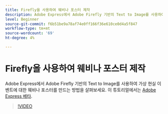 ```yaml
---
title: Firefly을 사용하여 웨비나 포스터 제작
description: Adobe Express에서 Adobe Firefly 기반의 Text to Image를 사용하여 가상 현실 이벤트에 대한 웨비나 포스터를 만드는 방법을 살펴보세요
level: Beginner
source-git-commit: f6b51be9a78af74e0ff166f36e610ce0d4a5f847
workflow-type: tm+mt
source-wordcount: '69'
ht-degree: 4%

---
```


# Firefly을 사용하여 웨비나 포스터 제작

Adobe Express에서 Adobe Firefly 기반의 Text to Image를 사용하여 가상 현실 이벤트에 대한 웨비나 포스터를 만드는 방법을 살펴보세요. 이 튜토리얼에서는 [Adobe Express 베타](https://www.adobe.com/express/).

>[!VIDEO](https://video.tv.adobe.com/v/3420810?quality=12&learn=on&hidetitle=true)